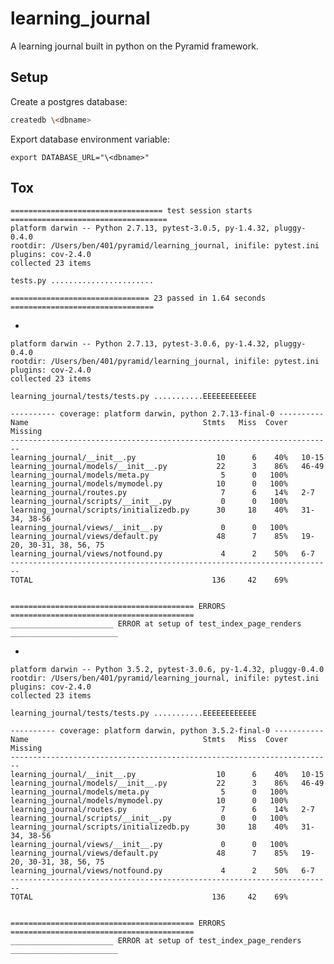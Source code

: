 # learning_journal

A learning journal built in python on the Pyramid framework.

## Setup

Create a postgres database:

```bash
createdb \<dbname>
```

Export database environment variable:

```
export DATABASE_URL="\<dbname>"
```

## Tox

    ================================== test session starts ===================================
    platform darwin -- Python 2.7.13, pytest-3.0.5, py-1.4.32, pluggy-0.4.0
    rootdir: /Users/ben/401/pyramid/learning_journal, inifile: pytest.ini
    plugins: cov-2.4.0
    collected 23 items 

    tests.py .......................

    =============================== 23 passed in 1.64 seconds ================================

-

    platform darwin -- Python 2.7.13, pytest-3.0.6, py-1.4.32, pluggy-0.4.0
    rootdir: /Users/ben/401/pyramid/learning_journal, inifile: pytest.ini
    plugins: cov-2.4.0
    collected 23 items 

    learning_journal/tests/tests.py ...........EEEEEEEEEEEE

    ---------- coverage: platform darwin, python 2.7.13-final-0 ----------
    Name                                       Stmts   Miss  Cover   Missing
    ------------------------------------------------------------------------
    learning_journal/__init__.py                  10      6    40%   10-15
    learning_journal/models/__init__.py           22      3    86%   46-49
    learning_journal/models/meta.py                5      0   100%
    learning_journal/models/mymodel.py            10      0   100%
    learning_journal/routes.py                     7      6    14%   2-7
    learning_journal/scripts/__init__.py           0      0   100%
    learning_journal/scripts/initializedb.py      30     18    40%   31-34, 38-56
    learning_journal/views/__init__.py             0      0   100%
    learning_journal/views/default.py             48      7    85%   19-20, 30-31, 38, 56, 75
    learning_journal/views/notfound.py             4      2    50%   6-7
    ------------------------------------------------------------------------
    TOTAL                                        136     42    69%


    ========================================= ERRORS =========================================
    _______________________ ERROR at setup of test_index_page_renders ________________________

-

    platform darwin -- Python 3.5.2, pytest-3.0.6, py-1.4.32, pluggy-0.4.0
    rootdir: /Users/ben/401/pyramid/learning_journal, inifile: pytest.ini
    plugins: cov-2.4.0
    collected 23 items 

    learning_journal/tests/tests.py ...........EEEEEEEEEEEE

    ---------- coverage: platform darwin, python 3.5.2-final-0 -----------
    Name                                       Stmts   Miss  Cover   Missing
    ------------------------------------------------------------------------
    learning_journal/__init__.py                  10      6    40%   10-15
    learning_journal/models/__init__.py           22      3    86%   46-49
    learning_journal/models/meta.py                5      0   100%
    learning_journal/models/mymodel.py            10      0   100%
    learning_journal/routes.py                     7      6    14%   2-7
    learning_journal/scripts/__init__.py           0      0   100%
    learning_journal/scripts/initializedb.py      30     18    40%   31-34, 38-56
    learning_journal/views/__init__.py             0      0   100%
    learning_journal/views/default.py             48      7    85%   19-20, 30-31, 38, 56, 75
    learning_journal/views/notfound.py             4      2    50%   6-7
    ------------------------------------------------------------------------
    TOTAL                                        136     42    69%


    ========================================= ERRORS =========================================
    _______________________ ERROR at setup of test_index_page_renders ________________________
